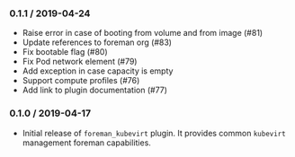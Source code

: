 ### 0.1.1 / 2019-04-24

* Raise error in case of booting from volume and from image (#81)
* Update references to foreman org (#83)
* Fix bootable flag (#80)
* Fix Pod network element (#79)
* Add exception in case capacity is empty
* Support compute profiles (#76)
* Add link to plugin documentation (#77)

### 0.1.0 / 2019-04-17

* Initial release of `foreman_kubevirt` plugin. It provides common `kubevirt`
  management foreman capabilities.